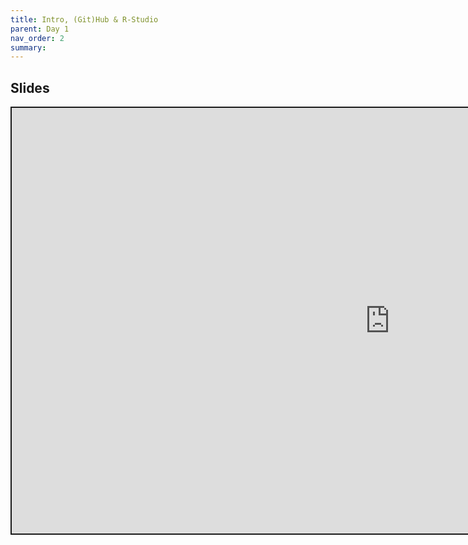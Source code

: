 ```yaml
---
title: Intro, (Git)Hub & R-Studio
parent: Day 1
nav_order: 2
summary: 
---
```



## Slides

<div class="shareagain" style="max-height:900px;">
  <iframe src="https://raw.githack.com/m-freitag/intro-r-polsci/master/_lessons/Slides/Day 1/01_IDE_Git/Intro.html" width="1210" height="681" style="border:2px solid currentColor;" loading="lazy" allowfullscreen></iframe>
  <script>fitvids('.shareagain', {players: 'iframe'});</script>
</div>


